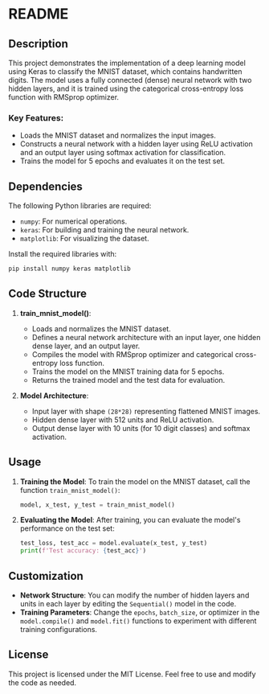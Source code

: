 
# README

## Description
This project demonstrates the implementation of a deep learning model using Keras to classify the MNIST dataset, which contains handwritten digits. The model uses a fully connected (dense) neural network with two hidden layers, and it is trained using the categorical cross-entropy loss function with RMSprop optimizer.

### Key Features:
- Loads the MNIST dataset and normalizes the input images.
- Constructs a neural network with a hidden layer using ReLU activation and an output layer using softmax activation for classification.
- Trains the model for 5 epochs and evaluates it on the test set.

## Dependencies
The following Python libraries are required:
- `numpy`: For numerical operations.
- `keras`: For building and training the neural network.
- `matplotlib`: For visualizing the dataset.

Install the required libraries with:
```bash
pip install numpy keras matplotlib
```

## Code Structure

1. **train_mnist_model()**:
   - Loads and normalizes the MNIST dataset.
   - Defines a neural network architecture with an input layer, one hidden dense layer, and an output layer.
   - Compiles the model with RMSprop optimizer and categorical cross-entropy loss function.
   - Trains the model on the MNIST training data for 5 epochs.
   - Returns the trained model and the test data for evaluation.

2. **Model Architecture**:
   - Input layer with shape `(28*28)` representing flattened MNIST images.
   - Hidden dense layer with 512 units and ReLU activation.
   - Output dense layer with 10 units (for 10 digit classes) and softmax activation.

## Usage

1. **Training the Model**:
   To train the model on the MNIST dataset, call the function `train_mnist_model()`:
   ```python
   model, x_test, y_test = train_mnist_model()
   ```

2. **Evaluating the Model**:
   After training, you can evaluate the model's performance on the test set:
   ```python
   test_loss, test_acc = model.evaluate(x_test, y_test)
   print(f'Test accuracy: {test_acc}')
   ```

## Customization

- **Network Structure**: You can modify the number of hidden layers and units in each layer by editing the `Sequential()` model in the code.
- **Training Parameters**: Change the `epochs`, `batch_size`, or optimizer in the `model.compile()` and `model.fit()` functions to experiment with different training configurations.

## License
This project is licensed under the MIT License. Feel free to use and modify the code as needed.
